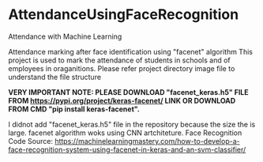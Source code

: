 # AttendanceUsingFaceRecognition
Attendance with Machine Learning

Attendance marking after face identification using "facenet" algorithm
This project is used to mark the attendance of students in schools and of employees in oraganitions. 
Please refer project directory image file to understand the file structure

****VERY IMPORTANT NOTE: PLEASE DOWNLOAD "facenet_keras.h5" FILE FROM https://pypi.org/project/keras-facenet/ LINK OR DOWNLOAD FROM CMD "pip install keras-facenet".****

I didnot add "facenet_keras.h5" file in the repository because the size the is large.
facenet algorithm woks using CNN artchiteture.
Face Recognition Code Source: https://machinelearningmastery.com/how-to-develop-a-face-recognition-system-using-facenet-in-keras-and-an-svm-classifier/
